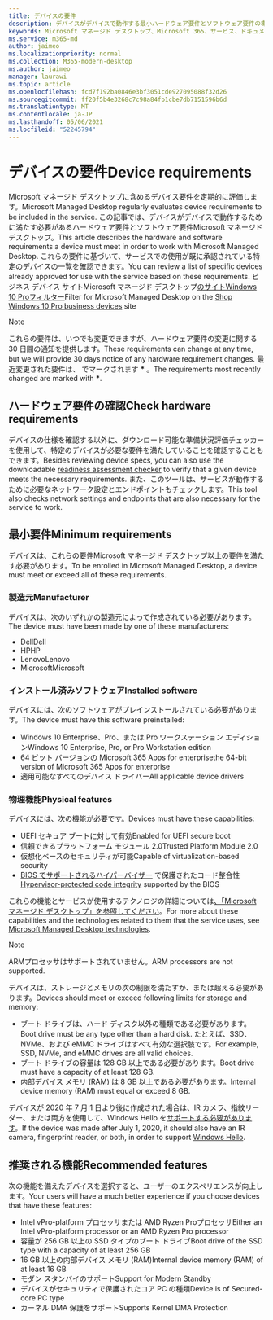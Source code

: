 ```yaml
---
title: デバイスの要件
description: デバイスがデバイスで動作する最小ハードウェア要件とソフトウェア要件の概要Microsoft マネージド デスクトップ
keywords: Microsoft マネージド デスクトップ、Microsoft 365、サービス、ドキュメント
ms.service: m365-md
author: jaimeo
ms.localizationpriority: normal
ms.collection: M365-modern-desktop
ms.author: jaimeo
manager: laurawi
ms.topic: article
ms.openlocfilehash: fcd7f192ba0846e3bf3051cde927095088f32d26
ms.sourcegitcommit: ff20f5b4e3268c7c98a84fb1cbe7db7151596b6d
ms.translationtype: MT
ms.contentlocale: ja-JP
ms.lasthandoff: 05/06/2021
ms.locfileid: "52245794"
---
```

# <a name="device-requirements"></a><span data-ttu-id="f3e8c-104">デバイスの要件</span><span class="sxs-lookup"><span data-stu-id="f3e8c-104">Device requirements</span></span>

<span data-ttu-id="f3e8c-105">Microsoft マネージド デスクトップに含めるデバイス要件を定期的に評価します。</span><span class="sxs-lookup"><span data-stu-id="f3e8c-105">Microsoft Managed Desktop regularly evaluates device requirements to be included in the service.</span></span> <span data-ttu-id="f3e8c-106">この記事では、デバイスがデバイスで動作するために満たす必要があるハードウェア要件とソフトウェア要件Microsoft マネージド デスクトップ。</span><span class="sxs-lookup"><span data-stu-id="f3e8c-106">This article describes the hardware and software requirements a device must meet in order to work with Microsoft Managed Desktop.</span></span> <span data-ttu-id="f3e8c-107">これらの要件に基づいて、サービスでの使用が既に承認されている特定のデバイスの一覧を確認できます。</span><span class="sxs-lookup"><span data-stu-id="f3e8c-107">You can review a list of specific devices already approved for use with the service based on these requirements.</span></span> <span data-ttu-id="f3e8c-108">ビジネス デバイス サイトMicrosoft マネージド デスクトップ[のサイトWindows 10 Proフィルター](https://www.microsoft.com/windowsforbusiness/view-all-devices)</span><span class="sxs-lookup"><span data-stu-id="f3e8c-108">Filter for Microsoft Managed Desktop on the [Shop Windows 10 Pro business devices](https://www.microsoft.com/windowsforbusiness/view-all-devices) site</span></span>

> [!NOTE]
> <span data-ttu-id="f3e8c-109">これらの要件は、いつでも変更できますが、ハードウェア要件の変更に関する 30 日間の通知を提供します。</span><span class="sxs-lookup"><span data-stu-id="f3e8c-109">These requirements can change at any time, but we will provide 30 days notice of any hardware requirement changes.</span></span> <span data-ttu-id="f3e8c-110">最近変更された要件は、 でマークされます **\*** 。</span><span class="sxs-lookup"><span data-stu-id="f3e8c-110">The requirements most recently changed are marked with **\***.</span></span> 

## <a name="check-hardware-requirements"></a><span data-ttu-id="f3e8c-111">ハードウェア要件の確認</span><span class="sxs-lookup"><span data-stu-id="f3e8c-111">Check hardware requirements</span></span>

<span data-ttu-id="f3e8c-112">デバイスの仕様を確認する以外に、ダウンロード可能な準備状況評価[](../get-ready/readiness-assessment-downloadable.md)チェッカーを使用して、特定のデバイスが必要な要件を満たしていることを確認することもできます。</span><span class="sxs-lookup"><span data-stu-id="f3e8c-112">Besides reviewing device specs, you can also use the downloadable [readiness assessment checker](../get-ready/readiness-assessment-downloadable.md) to verify that a given device meets the necessary requirements.</span></span> <span data-ttu-id="f3e8c-113">また、このツールは、サービスが動作するために必要なネットワーク設定とエンドポイントもチェックします。</span><span class="sxs-lookup"><span data-stu-id="f3e8c-113">This tool also checks network settings and endpoints that are also necessary for the service to work.</span></span>

## <a name="minimum-requirements"></a><span data-ttu-id="f3e8c-114">最小要件</span><span class="sxs-lookup"><span data-stu-id="f3e8c-114">Minimum requirements</span></span>

<span data-ttu-id="f3e8c-115">デバイスは、これらの要件Microsoft マネージド デスクトップ以上の要件を満たす必要があります。</span><span class="sxs-lookup"><span data-stu-id="f3e8c-115">To be enrolled in Microsoft Managed Desktop, a device must meet or exceed all of these requirements.</span></span>

### <a name="manufacturer"></a><span data-ttu-id="f3e8c-116">製造元</span><span class="sxs-lookup"><span data-stu-id="f3e8c-116">Manufacturer</span></span>

<span data-ttu-id="f3e8c-117">デバイスは、次のいずれかの製造元によって作成されている必要があります。</span><span class="sxs-lookup"><span data-stu-id="f3e8c-117">The device must have been made by one of these manufacturers:</span></span>

- <span data-ttu-id="f3e8c-118">Dell</span><span class="sxs-lookup"><span data-stu-id="f3e8c-118">Dell</span></span>
- <span data-ttu-id="f3e8c-119">HP</span><span class="sxs-lookup"><span data-stu-id="f3e8c-119">HP</span></span>
- <span data-ttu-id="f3e8c-120">Lenovo</span><span class="sxs-lookup"><span data-stu-id="f3e8c-120">Lenovo</span></span>
- <span data-ttu-id="f3e8c-121">Microsoft</span><span class="sxs-lookup"><span data-stu-id="f3e8c-121">Microsoft</span></span>


### <a name="installed-software"></a><span data-ttu-id="f3e8c-122">インストール済みソフトウェア</span><span class="sxs-lookup"><span data-stu-id="f3e8c-122">Installed software</span></span>

<span data-ttu-id="f3e8c-123">デバイスには、次のソフトウェアがプレインストールされている必要があります。</span><span class="sxs-lookup"><span data-stu-id="f3e8c-123">The device must have this software preinstalled:</span></span>

- <span data-ttu-id="f3e8c-124">Windows 10 Enterprise、Pro、または Pro ワークステーション エディション</span><span class="sxs-lookup"><span data-stu-id="f3e8c-124">Windows 10 Enterprise, Pro, or Pro Workstation edition</span></span>
- <span data-ttu-id="f3e8c-125">64 ビット バージョンの Microsoft 365 Apps for enterprise</span><span class="sxs-lookup"><span data-stu-id="f3e8c-125">the 64-bit version of Microsoft 365 Apps for enterprise</span></span> 
- <span data-ttu-id="f3e8c-126">適用可能なすべてのデバイス ドライバー</span><span class="sxs-lookup"><span data-stu-id="f3e8c-126">All applicable device drivers</span></span>


### <a name="physical-features"></a><span data-ttu-id="f3e8c-127">物理機能</span><span class="sxs-lookup"><span data-stu-id="f3e8c-127">Physical features</span></span>

<span data-ttu-id="f3e8c-128">デバイスには、次の機能が必要です。</span><span class="sxs-lookup"><span data-stu-id="f3e8c-128">Devices must have these capabilities:</span></span>

- <span data-ttu-id="f3e8c-129">UEFI セキュア ブートに対して有効</span><span class="sxs-lookup"><span data-stu-id="f3e8c-129">Enabled for UEFI secure boot</span></span> 
- <span data-ttu-id="f3e8c-130">信頼できるプラットフォーム モジュール 2.0</span><span class="sxs-lookup"><span data-stu-id="f3e8c-130">Trusted Platform Module 2.0</span></span> 
- <span data-ttu-id="f3e8c-131">仮想化ベースのセキュリティが可能</span><span class="sxs-lookup"><span data-stu-id="f3e8c-131">Capable of virtualization-based security</span></span> 
- <span data-ttu-id="f3e8c-132">[BIOS でサポートされるハイパーバイザー](/windows-hardware/drivers/bringup/device-guard-and-credential-guard) で保護されたコード整合性</span><span class="sxs-lookup"><span data-stu-id="f3e8c-132">[Hypervisor-protected code integrity](/windows-hardware/drivers/bringup/device-guard-and-credential-guard) supported by the BIOS</span></span>

<span data-ttu-id="f3e8c-133">これらの機能とサービスが使用するテクノロジの詳細については[、「Microsoft マネージド デスクトップ」を参照してください](../intro/technologies.md)。</span><span class="sxs-lookup"><span data-stu-id="f3e8c-133">For more about these capabilities and the technologies related to them that the service uses, see [Microsoft Managed Desktop technologies](../intro/technologies.md).</span></span>

> [!NOTE]
> <span data-ttu-id="f3e8c-134">ARMプロセッサはサポートされていません。</span><span class="sxs-lookup"><span data-stu-id="f3e8c-134">ARM processors are not supported.</span></span>

<span data-ttu-id="f3e8c-135">デバイスは、ストレージとメモリの次の制限を満たすか、または超える必要があります。</span><span class="sxs-lookup"><span data-stu-id="f3e8c-135">Devices should meet or exceed following limits for storage and memory:</span></span>

- <span data-ttu-id="f3e8c-136">ブート ドライブは、ハード ディスク以外の種類である必要があります。</span><span class="sxs-lookup"><span data-stu-id="f3e8c-136">Boot drive must be any type other than a hard disk.</span></span> <span data-ttu-id="f3e8c-137">たとえば、SSD、NVMe、および eMMC ドライブはすべて有効な選択肢です。</span><span class="sxs-lookup"><span data-stu-id="f3e8c-137">For example, SSD, NVMe, and eMMC drives are all valid choices.</span></span>
- <span data-ttu-id="f3e8c-138">ブート ドライブの容量は 128 GB 以上である必要があります。</span><span class="sxs-lookup"><span data-stu-id="f3e8c-138">Boot drive must have a capacity of at least 128 GB.</span></span>
- <span data-ttu-id="f3e8c-139">内部デバイス メモリ (RAM) は 8 GB 以上である必要があります。</span><span class="sxs-lookup"><span data-stu-id="f3e8c-139">Internal device memory (RAM) must equal or exceed 8 GB.</span></span>

<span data-ttu-id="f3e8c-140">デバイスが 2020 年 7 月 1 日より後に作成された場合は、IR カメラ、指紋リーダー、または両方を使用して、Windows Hello を[サポートする必要があります](/windows-hardware/design/device-experiences/windows-hello-enhanced-sign-in-security)。</span><span class="sxs-lookup"><span data-stu-id="f3e8c-140">If the device was made after July 1, 2020, it should also have an IR camera, fingerprint reader, or both, in order to support [Windows Hello](/windows-hardware/design/device-experiences/windows-hello-enhanced-sign-in-security).</span></span>

## <a name="recommended-features"></a><span data-ttu-id="f3e8c-141">推奨される機能</span><span class="sxs-lookup"><span data-stu-id="f3e8c-141">Recommended features</span></span>

<span data-ttu-id="f3e8c-142">次の機能を備えたデバイスを選択すると、ユーザーのエクスペリエンスが向上します。</span><span class="sxs-lookup"><span data-stu-id="f3e8c-142">Your users will have a much better experience if you choose devices that have these features:</span></span>

- <span data-ttu-id="f3e8c-143">Intel vPro-platform プロセッサまたは AMD Ryzen Proプロセッサ</span><span class="sxs-lookup"><span data-stu-id="f3e8c-143">Either an Intel vPro-platform processor or an AMD Ryzen Pro processor</span></span>
- <span data-ttu-id="f3e8c-144">容量が 256 GB 以上の SSD タイプのブート ドライブ</span><span class="sxs-lookup"><span data-stu-id="f3e8c-144">Boot drive of the SSD type with a capacity of at least 256 GB</span></span>
- <span data-ttu-id="f3e8c-145">16 GB 以上の内部デバイス メモリ (RAM)</span><span class="sxs-lookup"><span data-stu-id="f3e8c-145">Internal device memory (RAM) of at least 16 GB</span></span>
- <span data-ttu-id="f3e8c-146">モダン スタンバイのサポート</span><span class="sxs-lookup"><span data-stu-id="f3e8c-146">Support for Modern Standby</span></span>
- <span data-ttu-id="f3e8c-147">デバイスがセキュリティで保護されたコア PC の種類</span><span class="sxs-lookup"><span data-stu-id="f3e8c-147">Device is of Secured-core PC type</span></span>
- <span data-ttu-id="f3e8c-148">カーネル DMA 保護をサポート</span><span class="sxs-lookup"><span data-stu-id="f3e8c-148">Supports Kernel DMA Protection</span></span>
